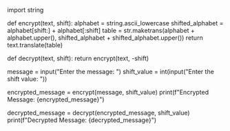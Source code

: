 import string

def encrypt(text, shift):
    alphabet = string.ascii_lowercase
    shifted_alphabet = alphabet[shift:] + alphabet[:shift]
    table = str.maketrans(alphabet + alphabet.upper(), shifted_alphabet + shifted_alphabet.upper())
    return text.translate(table)

def decrypt(text, shift):
    return encrypt(text, -shift)

message = input("Enter the message: ")
shift_value = int(input("Enter the shift value: "))

encrypted_message = encrypt(message, shift_value)
print(f"Encrypted Message: {encrypted_message}")

decrypted_message = decrypt(encrypted_message, shift_value)
print(f"Decrypted Message: {decrypted_message}")
